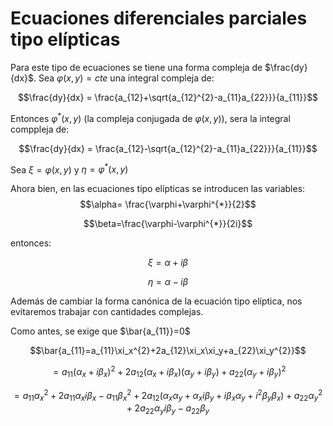 # Ecuaciones diferenciales parciales tipo elípticas

Para este tipo de ecuaciones se tiene una forma compleja de $\frac{dy}{dx}$. Sea $\varphi(x,y)=cte$ una integral compleja de:

$$\frac{dy}{dx} = \frac{a_{12}+\sqrt{a_{12}^{2}-a_{11}a_{22}}}{a_{11}}$$

Entonces $\varphi^{*}(x,y)$ (la compleja conjugada de $\varphi(x,y)$), sera la integral comppleja de:

$$\frac{dy}{dx} = \frac{a_{12}-\sqrt{a_{12}^{2}-a_{11}a_{22}}}{a_{11}}$$

Sea $\xi=\varphi(x,y)$ y $\eta=\varphi^{*}(x,y)$ 

Ahora bien, en las ecuaciones tipo elípticas se introducen las variables: 
$$\alpha= \frac{\varphi+\varphi^{*}}{2}$$

$$\beta=\frac{\varphi-\varphi^{*}}{2i}$$

entonces:

$$\xi=\alpha + i\beta$$

$$\eta= \alpha-i\beta$$

Además de cambiar la forma canónica de la ecuación tipo elíptica, nos evitaremos trabajar con cantidades complejas.

Como antes, se exige que $\bar{a_{11}}=0$

$$\bar{a_{11}=a_{11}\xi_x^{2}+2a_{12}\xi_x\xi_y+a_{22}\xi_y^{2}}$$

$$=a_{11}(\alpha_x+ i\beta_x)^{2} +2a_{12}(\alpha_x+ i\beta_x)(\alpha_y+ i\beta_y)+a_{22}(\alpha_y+ i\beta_y)^{2}$$

$$=a_{11}\alpha_x^{2}+2a_{11}\alpha_x i\beta_x-a_{11}\beta_x^{2}+2a_{12}(\alpha_x \alpha_y + \alpha_x i \beta_y+ i \beta_x \alpha_y + i^{2} \beta_y \beta_x)+a_{22}\alpha_y^{2}+ 2a_{22}\alpha_y i \beta_y - a_{22}\beta_y$$
